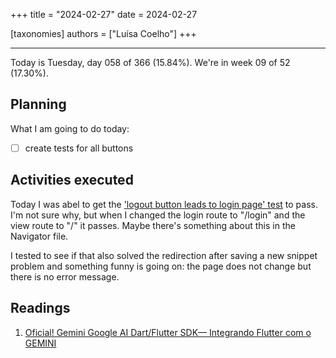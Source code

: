 +++
title = "2024-02-27"
date = 2024-02-27

[taxonomies]
authors = ["Luísa Coelho"]
+++

---

Today is Tuesday, day 058 of 366 (15.84%). We're in week 09 of 52 (17.30%).

## Planning

What I am going to do today:

- [ ] create tests for all buttons

## Activities executed

Today I was abel to get the ['logout button leads to login page' test](https://github.com/OmnicodeSolutions/luisa_drf_flutter_client/blob/c8e37070e3e7c3c1702ae3e086b1e4d54a91bfd2/test/view_snippets_test.dart#L113C3-L129C6) to pass. I'm not sure why, but when I changed the login route to "/login" and the view route to "/" it passes. Maybe there's something about this in the Navigator file.

 I tested to see if that also solved the redirection after saving a new snippet problem and something funny is going on: the page does not change but there is no error message.

## Readings

1. [Oficial! Gemini Google AI Dart/Flutter SDK— Integrando Flutter com o GEMINI](https://blog.flutterando.com.br/oficial-gemini-google-ai-dart-flutter-sdk-integrando-flutter-com-o-gemini-90c46f8c2f7a)
